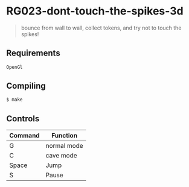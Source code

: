 # RG023-dont-touch-the-spikes-3d

> bounce from wall to wall, collect tokens, and try not to touch the spikes!

## Requirements

```sh
OpenGl
```

## Compiling

```sh
$ make
```

## Controls

| Command       | Function      |
| ------------- | ------------- |
| G             | normal mode   |
| C             | cave mode     |
| Space         | Jump          |
| S             | Pause         |


